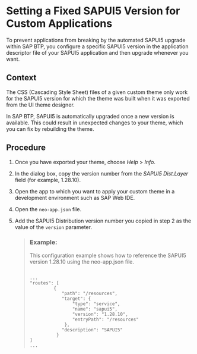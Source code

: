<!-- copya60da0cd42124e54accfe2d77b168e5e -->

# Setting a Fixed SAPUI5 Version for Custom Applications

To prevent applications from breaking by the automated SAPUI5 upgrade within SAP BTP, you configure a specific SAPUI5 version in the application descriptor file of your SAPUI5 application and then upgrade whenever you want.



## Context

The CSS \(Cascading Style Sheet\) files of a given custom theme only work for the SAPUI5 version for which the theme was built when it was exported from the UI theme designer.

In SAP BTP, SAPUI5 is automatically upgraded once a new version is available. This could result in unexpected changes to your theme, which you can fix by rebuilding the theme.



<a name="copya60da0cd42124e54accfe2d77b168e5e__steps_mcy_sph_ws"/>

## Procedure

1.  Once you have exported your theme, choose *Help* \> *Info*.

2.  In the dialog box, copy the version number from the *SAPUI5 Dist.Layer* field \(for example, 1.28.10\).

3.  Open the app to which you want to apply your custom theme in a development environment such as SAP Web IDE.

4.  Open the `neo-app.json` file.

5.  Add the SAPUI5 Distribution version number you copied in step 2 as the value of the `version` parameter.

    > ### Example:  
    > This configuration example shows how to reference the SAPUI5 version 1.28.10 using the neo-app.json file.
    > 
    > ```
    > 
    > ... 
    > "routes": [
    >          {
    >             "path": "/resources",
    >             "target": {
    >                 "type": "service",
    >                 "name": "sapui5",
    >                 "version": "1.28.10", 
    >                 "entryPath": "/resources"                    
    >              },
    >             "description": "SAPUI5"            
    >           }
    > ] 
    > ... 
    > 
    > ```


